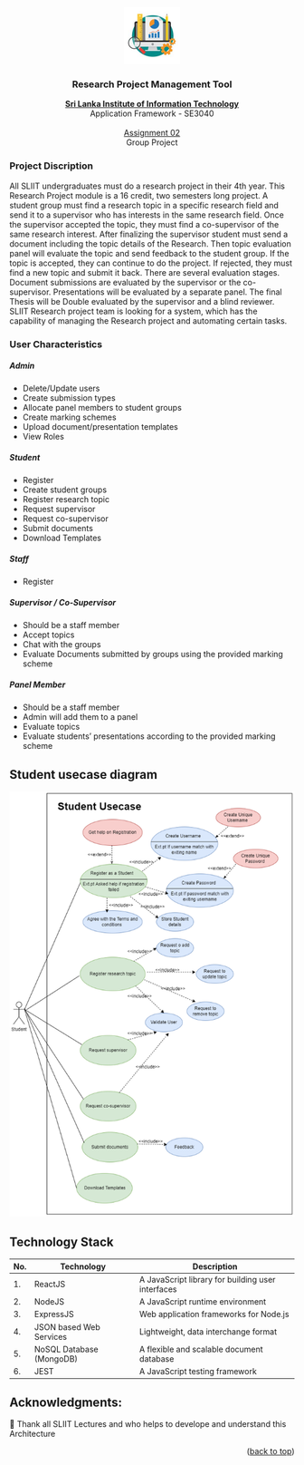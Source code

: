 <!-- PROJECT LOGO -->
<br />
<div align="center">
  <a href="https://github.com/AnuththaraBasnayaka/HotelManagementSystem">
    <img src="images/researchlogo.png" alt="Logo" width="100" height="100">
  </a>

  <h3 align="center">Research Project Management Tool </h3>

  <p align="center">
    <a href="https://www.sliit.lk/"><strong>Sri Lanka Institute of Information Technology</strong></a>
    <br />
    Application Framework - SE3040
    <br />
    <br />
    <a href="#">Assignment 02 </a>
    <br />
    Group Project
    <br />     
  </p>
</div>

<!-- ABOUT THE PROJECT -->
### Project Discription
All SLIIT undergraduates must do a research project in their 4th year. This Research Project 
module is a 16 credit, two semesters long project. A student group must find a research topic in 
a specific research field and send it to a supervisor who has interests in the same research field. 
Once the supervisor accepted the topic, they must find a co-supervisor of the same research 
interest.
After finalizing the supervisor student must send a document including the topic details of the 
Research. Then topic evaluation panel will evaluate the topic and send feedback to the student 
group. If the topic is accepted, they can continue to do the project. If rejected, they must find a 
new topic and submit it back.
There are several evaluation stages. Document submissions are evaluated by the supervisor or 
the co-supervisor. Presentations will be evaluated by a separate panel. The final Thesis will be 
Double evaluated by the supervisor and a blind reviewer.
SLIIT Research project team is looking for a system, which has the capability of managing the 
Research project and automating certain tasks.

### User Characteristics

##### Admin
- Delete/Update users
- Create submission types
- Allocate panel members to student groups
- Create marking schemes
- Upload document/presentation templates
- View Roles

##### Student
- Register
- Create student groups
- Register research topic
- Request supervisor
- Request co-supervisor
- Submit documents
- Download Templates

##### Staff
- Register

##### Supervisor / Co-Supervisor
- Should be a staff member
- Accept topics
- Chat with the groups
- Evaluate Documents submitted by groups using the provided marking scheme

##### Panel Member
- Should be a staff member
- Admin will add them to a panel
- Evaluate topics
- Evaluate students’ presentations according to the provided marking scheme

## Student usecase diagram
 <img src="images/usecasediagram.png" alt="diagram">
 
<!-- TECHNOLOGY -->
## Technology Stack

 | No. | Technology           | Description                                       |
| --- | --------------------| ------------------------------------------------- |
| 1.  | ReactJS              | A JavaScript library for building user interfaces |
| 2.  | NodeJS               | A JavaScript runtime environment                 |
| 3.  | ExpressJS   | Web application frameworks for Node.js           |
| 4.  | JSON based Web Services | Lightweight, data interchange format             |
| 5.  | NoSQL Database (MongoDB) | A flexible and scalable document database      |
| 6.  | JEST                 | A JavaScript testing framework     

<!-- ACKNOWLEDGMENTS -->
## Acknowledgments:
🚀 Thank all SLIIT Lectures and who helps to develope and understand this Architecture

<p align="right">(<a href="#top">back to top</a>)</p>



